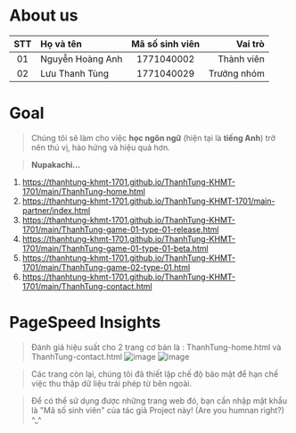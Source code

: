 # About us
| STT | Họ và tên            | Mã số sinh viên |     Vai trò |
| :-: | :------------------- | :-------------: | ----------: |
| 01  | Nguyễn Hoàng Anh     |   1771040002    |  Thành viên |
| 02  | Lưu Thanh Tùng       |   1771040029    | Trưởng nhóm |

# Goal
>Chúng tôi sẽ làm cho việc **học ngôn ngữ** (hiện tại là **tiếng Anh**) trở nên thú vị, hào hứng và hiệu quả hơn.

>**Nupakachi...**

1. https://thanhtung-khmt-1701.github.io/ThanhTung-KHMT-1701/main/ThanhTung-home.html
2. https://thanhtung-khmt-1701.github.io/ThanhTung-KHMT-1701/main-partner/index.html
3. https://thanhtung-khmt-1701.github.io/ThanhTung-KHMT-1701/main/ThanhTung-game-01-type-01-release.html
4. https://thanhtung-khmt-1701.github.io/ThanhTung-KHMT-1701/main/ThanhTung-game-01-type-01-beta.html
5. https://thanhtung-khmt-1701.github.io/ThanhTung-KHMT-1701/main/ThanhTung-game-02-type-01.html
6. https://thanhtung-khmt-1701.github.io/ThanhTung-KHMT-1701/main/ThanhTung-contact.html

# PageSpeed Insights
>Đánh giá hiệu suất cho 2 trang cơ bản là : ThanhTung-home.html và ThanhTung-contact.html
![image](https://github.com/ThanhTung-KHMT-1701/ThanhTung-KHMT-1701/assets/157544846/0203412f-a7a9-4f34-85ed-425c67096d34)
![image](https://github.com/ThanhTung-KHMT-1701/ThanhTung-KHMT-1701/assets/157544846/a5ec9b80-e692-4d4c-b568-6c7ff1eadef3)

>Các trang còn lại, chúng tôi đã thiết lập chế độ bảo mật để hạn chế việc thu thập dữ liệu trái phép từ bên ngoài.

>Để có thể sử dụng được những trang web đó, bạn cần nhập mật khẩu là "Mã số sinh viên" của tác giả Project này! (Are you humnan right?) ^_^

